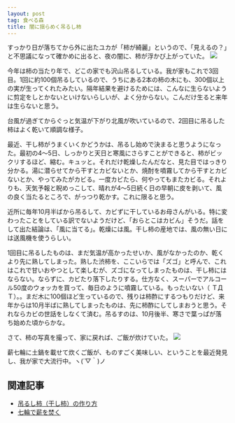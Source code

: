 ```yaml
---
layout: post
tag: 食べる森
title: 闇に揺らめく吊るし柿
---
```

すっかり日が落ちてから外に出たユカが「柿が綺麗」というので、「見えるの？」と不思議になって確かめに出ると、夜の闇に、柿が浮かび上がっていた。
![](https://c1.staticflickr.com/5/4471/38053776682_e71306d31d.jpg)

今年は柿の当たり年で、どこの家でも沢山吊るしている。我が家もこれで3回目。1回に約100個吊るしているので、うちにある2本の柿の木にも、300個以上の実が生ってくれたみたい。隔年結果を避けるためには、こんなに生らないように剪定をしとかないといけないらしいが、よく分からない。こんだけ生ると来年は生らないと思う。

台風が過ぎてからぐっと気温が下がり北風が吹いているので、2回目に吊るした柿はよく乾いて順調な様子。

最近、干し柿がうまくいくかどうかは、吊るし始めで決まると思うようになった。最初の4～5日、しっかりと天日と寒風にさらすことができると、柿がビックリするほど、縮む。キュッと。それだけ乾燥したんだなと、見た目ではっきり分かる。湯に潜らせてから干すとカビないとか、焼酎を噴霧してから干すとカビないとか、やってみたがカビる。一度カビたら、何やってもまたカビる。それよりも、天気予報と睨めっこして、晴れが4～5日続く日の早朝に皮を剥いて、風の良く当たるところで、がっつり乾かす。これに限ると思う。

近所に毎年10月半ばから吊るして、カビずに干しているお母さんがいる。特に変わったことをしている訳でないようだけど、「おらとこはカビん」そうだ。話をして出た結論は、「風に当てる」。乾燥には風。干し柿の産地では、風の無い日には送風機を使うらしい。

1回目に吊るしたものは、まだ気温が高かったせいか、風がなかったのか、乾くより先に熟してしまった。熟した渋柿を、ここいらでは「ズゴ」と呼んで、これはこれで甘いおやつとして楽しむが、ズゴになってしまったものは、干し柿にはならない。ならずに、カビたり落下したりする。仕方なく、スーパーでアルコール50度のウォッカを買って、毎日のように噴霧している。もったいない（ ＴДＴ）。。まだ木に100個ほど生っているので、残りは柿酢にするつもりだけど、来年からは10月半ばに熟してしまったものは、先に柿酢にしてしまおうと思う。それならカビの世話をしなくて済む。吊るすのは、10月後半、寒さで葉っぱが落ち始めた頃からかな。

さて、柿の写真を撮って、家に戻れば、ご飯が炊けていた。
![](https://c1.staticflickr.com/5/4478/38053778782_1d8fa197c3.jpg)

薪七輪に土鍋を載せて炊くご飯が、ものすごく美味しい、ということを最近発見し、我が家で大流行中。ヽ(´▽｀)ノ

## 関連記事
- [吊るし柿（干し柿）の作り方](http://kobapan.com/blog/2014/10/09/turushigaki.html)
- [七輪で薪を焚く](http://kobapan.com/blog/2017/03/23/hichirin.html)
